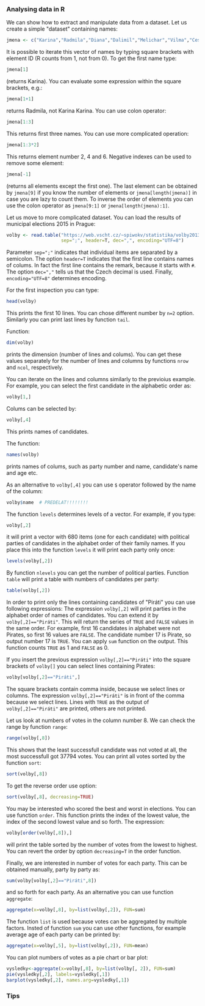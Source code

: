 ### Analysing data in R
We can show how to extract and manipulate data from a dataset. Let us create a simple "dataset" containing names:
```R
jmena <- c("Karina","Radmila","Diana","Dalimil","Melichar","Vilma","Cestmir","Vladan","Bretislav")
```
It is possible to iterate this vector of names by typing square brackets with element ID (R counts from 1,
not from 0). To get the first name type:
```R
jmena[1]
```
(returns Karina). You can evaluate some expression within the square brackets, e.g.:
```R
jmena[1+1]
```
returns Radmila, not Karina Karina. You can use colon operator:
```R
jmena[1:3]
```
This returns first three names. You can use more complicated operation:
```R
jmena[1:3*2]
```
This returns element number 2, 4 and 6. Negative indexes can be used to remove some element:
```R
jmena[-1]
```
(returns all elements except the first one). The last element can be obtained by `jmena[9]` if
you know the number of elements or `jmena[length(jmena)]` in case you are lazy to count them.
To inverse the order of elements you can use the colon operator as `jmena[9:1]` or
`jmena[length(jmena):1]`.

Let us move to more complicated dataset. You can load the results of municipal elections 2015 in Prague:
```R
volby <- read.table("https://web.vscht.cz/~spiwokv/statistika/volby2013prahaUTF8eng.txt",
                    sep=";", header=T, dec=",", encoding="UTF=8")
```
Parameter `sep=";"` indicates that individual items are separated by a semicolon. The option
`header=T` indicates that the first line contains names of colums. In fact the first line contains
the remark, because it starts with `#`. The option `dec=","` tells us that the Czech decimal is used.
Finally, `encoding="UTF=8"` determines encoding.

For the first inspection you can type:
```R
head(volby)
```
This prints the first 10 lines. You can chose different number by `n=2` option. Similarly you can print
last lines by function `tail`.

Function:
```R
dim(volby)
```
prints the dimension (number of lines and colums). You can get these values separately for the number of
lines and columns by functions `nrow` and `ncol`, respectively.

You can iterate on the lines and columns similarly to the previoius example. For example, you can select
the first candidate in the alphabetic order as:
```R
volby[1,]
```
Colums can be selected by:
```R
volby[,4]
```
This prints names of candidates. 

The function:
```R
names(volby)
```
prints names of colums, such as party number and name, candidate's name and age etc.

As an alternative to `volby[,4]` you can use `$` operator followed by the name of the column:
```R
volby$name  # PREDELAT!!!!!!!!
```

The function `levels` determines levels of a vector. For example, if you type:
```R
volby[,2]
```
it will print a vector with 680 items (one for each candidate) with political parties of
candidates in the alphabet order of their family names. If you place this into the function
`levels` it will print each party only once:
```R
levels(volby[,2])
```
By function `nlevels` you can get the number of political parties. Function `table` will
print a table with numbers of candidates per party:
```R
table(volby[,2])
```
In order to print only the lines containing candidates of "Piráti" you can use following expressions:
The expression `volby[,2]` will print parties in the alphabet order of names of candidates. You can
extend it by `volby[,2]=="Piráti"`. This will return the series of `TRUE` and `FALSE` values in the same
order. For example, first 16 candidates in alphabet were not Pirates, so first 16 values are `FALSE`. The
candidate number 17 is Pirate, so output number 17 is `TRUE`. You can apply `sum` function on the output.
This function counts `TRUE` as 1 and `FALSE` as 0.

If you insert the previous expression `volby[,2]=="Piráti"` into the square brackets of `volby[]` you can
select lines containing Pirates:
```R
volby[volby[,2]=="Piráti",]
```
The square brackets contain comma inside, because we select lines or columns. The expression `volby[,2]=="Piráti"`
is in front of the comma because we select lines. Lines with `TRUE` as the output of `volby[,2]=="Piráti"` are
printed, others are not printed.

Let us look at numbers of votes in the column number 8. We can check the range by function `range`:
```R
range(volby[,8])
```
This shows that the least successfull candidate was not voted at all, the most successfull got 37794 votes.
You can print all votes sorted by the function `sort`:
```R
sort(volby[,8])
```
To get the reverse order use option:
```R
sort(volby[,8], decreasing=TRUE)
```
You may be interested who scored the best and worst in elections. You can use function `order`. This function prints
the index of the lowest value, the index of the second lowest value and so forth. The expression:
```R
volby[order(volby[,8]),]
```
will print the table sorted by the number of votes from the lowest to highest. You can revert the order by option
`decreasing=T` in the order function.

Finally, we are interested in number of votes for each party. This can be obtained manually, party by party as:
```R
sum(volby[volby[,2]=="Piráti",8])
```
and so forth for each party. As an alternative you can use function `aggregate`:
```R
aggregate(x=volby[,8], by=list(volby[,2]), FUN=sum)
```
The function `list` is used because votes can be aggregated by multiple factors. Insted of function `sum`
you can use other functions, for example average age of each party can be printed by:
```R
aggregate(x=volby[,5], by=list(volby[,2]), FUN=mean)
```
You can plot numbers of votes as a pie chart or bar plot:
```R
vysledky<-aggregate(x=volby[,8], by=list(volby[, 2]), FUN=sum)
pie(vysledky[,2], labels=vysledky[,1])
barplot(vysledky[,2], names.arg=vysledky[,1])
```

### Tips
